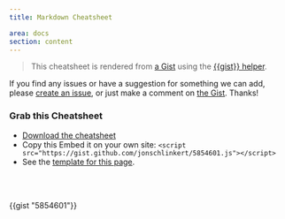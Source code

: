 ```yaml
---
title: Markdown Cheatsheet

area: docs
section: content
---
```


> This cheatsheet is rendered from [a Gist](https://gist.github.com/jonschlinkert/5854601) using the [\{{gist}} helper](https://github.com/assemble/handlebars-helpers#gist).

If you find any issues or have a suggestion for something we can add, please [create an issue](https://github.com/assemble/assemble-docs/issues),
or just make a comment on [the Gist](https://gist.github.com/jonschlinkert/5854601). Thanks!

### Grab this Cheatsheet

* [Download the cheatsheet](https://gist.github.com/jonschlinkert/5854601/download)
* Copy this Embed it on your own site: `<script src="https://gist.github.com/jonschlinkert/5854601.js"></script>`
* See the [template for this page](https://github.com/assemble/assemble-docs/blob/master/src/templates/pages/docs/Cheatsheet-Markdown.md).


<br>
<br>


{{gist "5854601"}}
